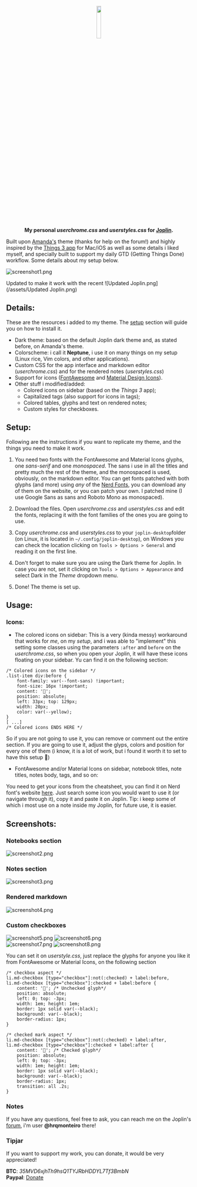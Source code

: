 <p align="center">
  <img width="15%" src="https://raw.githubusercontent.com/laurent22/joplin/master/Assets/LinuxIcons/256x256.png" />
</p>

<p align="center">
<b>My personal <i>userchrome.css</i> and <i>userstyles.css</i> for <a href="https://joplinapp.org" target="blank">Joplin</a>.</b>
  
Built upon <a href="https://github.com/amandamcg/joplin-theme" target="blank">Amanda's</a> theme (thanks for help on the forum!) and highly inspired by the <a href="https://culturedcode.com/things/" target="blank">Things 3 app</a> for Mac/iOS as well as some details i liked myself, and specially built to support my daily GTD (Getting Things Done) workflow. Some details about my setup below.
</p>

![screenshot1.png](/assets/screenshot1.png)

Updated to make it work with the recent
![Updated Joplin.png](/assets/Updated Joplin.png)

## Details: 

These are the resources i added to my theme. The [setup](#setup) section will guide you on how to install it.

* Dark theme: based on the default Joplin dark theme and, as stated before, on Amanda's theme.
* Colorscheme: i call it **Neptune**, i use it on many things on my setup (Linux rice, Vim colors, and other applications).
* Custom CSS for the app interface and markdown editor (*userchrome.css*) and for the rendered notes (*userstyles.css*)
* Support for icons ([FontAwesome](https://fontawesome.com) and [Material Design Icons](https://materialdesignicons.com/)).
* Other stuff i modified/added: 
   * Colored icons on sidebar (based on the *Things 3* app); 
   * Capitalized tags (also support for icons in tags);
   * Colored tables, glyphs and text on rendered notes;
   * Custom styles for checkboxes.
   
## Setup:

Following are the instructions if you want to replicate my theme, and the things you need to make it work.

1. You need two fonts with the FontAwesome and Material Icons glyphs, one *sans-serif* and one *monospaced*. The sans i use in all the titles and pretty much the rest of the theme, and the monospaced is used, obviously, on the markdown editor. You can get fonts patched with both glyphs (and more) using *any* of the [Nerd Fonts](https://github.com/ryanoasis/nerd-fonts/), you can download any of them on the website, or you can patch your own. I patched mine (I use Google Sans as sans and Roboto Mono as monospaced).

2. Download the files. Open *userchrome.css* and *userstyles.css* and edit the fonts, replacing it with the font families of the ones you are going to use.

3. Copy *userchrome.css* and *userstyles.css* to your `joplin-desktop`folder (on Linux, it is located in `~/.config/joplin-desktop`), on Windows you can check the location clicking on `Tools > Options > General` and reading it on the first line.

4. Don't forget to make sure you are using the Dark theme for Joplin. In case you are not, set it clicking on `Tools > Options > Appearance` and select Dark in the *Theme* dropdown menu.

5. Done! The theme is set up.

## Usage:

### Icons:

* The colored icons on sidebar: This is a very (kinda messy) workaround that works for *me*, on my *setup*, and i was able to "implement" this setting some classes using the parameters `:after` and `before` on the *userchrome.css*, so when you open your Joplin, it will have these icons floating on your sidebar. 
Yu can find it on the following section:

```
/* Colored icons on the sidebar */  
.list-item div:before {  
    font-family: var(--font-sans) !important;  
    font-size: 16px !important;  
    content: '';  
    position: absolute;  
    left: 33px; top: 129px;  
    width: 20px;  
    color: var(--yellow);  
}   
[ ...]  
/* Colored icons ENDS HERE */
```  
So if you are not going to use it, you can remove or comment out the entire section. If you are going to use it, adjust the glyps, colors and position for every one of them (i know, it is a lot of work, but i found it worth it to set to have this setup 🙂)

* FontAwesome and/or Material Icons on sidebar, notebook titles, note titles, notes body, tags, and so on:

You need to get your icons from the cheatsheet, you can find it on Nerd font's website [here](https://www.nerdfonts.com/cheat-sheet). Just search some icon you would want to use it (or navigate through it), copy it and paste it on Joplin. Tip: i keep some of which i most use on a note inside my Joplin, for future use, it is easier.

## Screenshots:

### Notebooks section
![screenshot2.png](/assets/screenshot2.png)

### Notes section
![screenshot3.png](/assets/screenshot3.png)

### Rendered markdown
![screenshot4.png](/assets/screenshot4.png)

### Custom checkboxes
![screenshot5.png](/assets/screenshot5.png)
![screenshot6.png](/assets/screenshot6.png)  
![screenshot7.png](/assets/screenshot7.png)
![screenshot8.png](/assets/screenshot8.png)

You can set it on *userstyle.css*, just replace the glyphs for anyone you like it from FontAwesome or Material Icons, on the following section

```
/* checkbox aspect */
li.md-checkbox [type="checkbox"]:not(:checked) + label:before,
li.md-checkbox [type="checkbox"]:checked + label:before {
    content: ''; /* Unchecked glyph*/
    position: absolute;
    left: 0; top: -3px;
    width: 1em; height: 1em;
    border: 1px solid var(--black);
    background: var(--black);
    border-radius: 1px;
}

/* checked mark aspect */
li.md-checkbox [type="checkbox"]:not(:checked) + label:after,
li.md-checkbox [type="checkbox"]:checked + label:after {
    content: ''; /* Checked glyph*/
    position: absolute;
    left: 0; top: -3px;
    width: 1em; height: 1em;
    border: 1px solid var(--black);
    background: var(--black);
    border-radius: 1px;
    transition: all .2s;
}
```
###  Notes

If you have any questions, feel free to ask, you can reach me on the Joplin's [forum](https://discourse.joplinapp.org), i'm user **@hrqmonteiro** there!

### Tipjar

If you want to support my work, you can donate, it would be very appreciated!

**BTC**: *35MVD6xjhTh9hsQ1TYJRbHDDYL7Tf3BmbN*  
**Paypal**: [Donate](https://www.paypal.com/cgi-bin/webscr?cmd=_s-xclick&hosted_button_id=LNV7V5LNDSZ5U&source=url)
